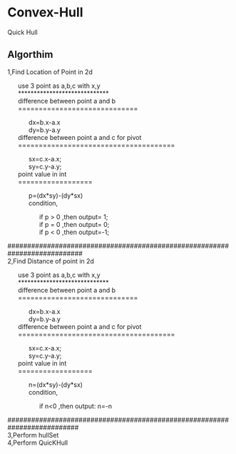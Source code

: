 # Convex-Hull
Quick Hull

<h2>Algorthim</h2>
    <div>
       1,Find Location of Point in 2d<br>
            <ol>
                use 3 point as a,b,c with x,y<br>
                *****************************<br>
                difference between point a and b<br>
                =============================<br>
                <ol>
                    dx=b.x-a.x<br>
                    dy=b.y-a.y<br>
                </ol>
                difference between point a and c for pivot<br>
                ======================================<br>
                <ol>
                    sx=c.x-a.x;<br>
                    sy=c.y-a.y;<br>
                </ol>
                point value in int<br>
                ==================<br>
                <ol>
                    p=(dx*sy)-(dy*sx)<br>
                         condition,<br>
                         <ol>
                            if p > 0 ,then output= 1;<br>
                            if p = 0 ,then output= 0;<br>
                            if p < 0 ,then output=-1;  <br>
                          </ol>
                </ol>
           </ol>
       ###########################################################################<br>
       2,Find Distance of point in 2d<br>
        <ol>
                use 3 point as a,b,c with x,y<br>
                *****************************<br>
                difference between point a and b<br>
                =============================<br>
                <ol>
                    dx=b.x-a.x<br>
                    dy=b.y-a.y<br>
                </ol>
                difference between point a and c for pivot<br>
                ======================================<br>
                <ol>
                    sx=c.x-a.x;<br>
                    sy=c.y-a.y;<br>
                </ol>
                point value in int<br>
                ==================<br>
                <ol>
                    n=(dx*sy)-(dy*sx)<br>
                         condition,<br>
                         <ol>
                           if n<0 ,then output: n=-n
                          </ol>
                </ol>
           </ol>
      ##########################################################################<br>
       3,Perform hullSet<br>
       4,Perform QuicKHull<br>
    </div>
         

